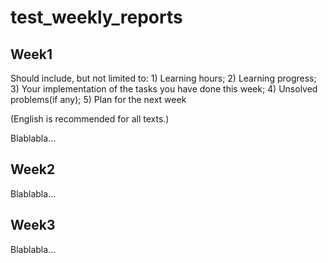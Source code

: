 # test_weekly_reports

## Week1

Should include, but not limited to: 1) Learning hours; 2) Learning progress; 3) Your implementation of the tasks you have done this week; 4) Unsolved problems(if any); 5) Plan for the next week

(English is recommended for all texts.)

Blablabla...

## Week2

Blablabla...

## Week3

Blablabla...

